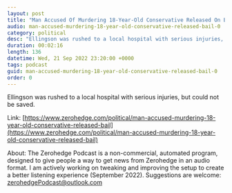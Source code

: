```yaml
---
layout: post
title: "Man Accused Of Murdering 18-Year-Old Conservative Released On Bail"
audio: man-accused-murdering-18-year-old-conservative-released-bail-0
category: political
desc: "Ellingson was rushed to a local hospital with serious injuries, but could not be saved."
duration: 00:02:16
length: 136
datetime: Wed, 21 Sep 2022 23:20:00 +0000
tags: podcast
guid: man-accused-murdering-18-year-old-conservative-released-bail-0
order: 0
---
```

Ellingson was rushed to a local hospital with serious injuries, but could not be saved.

Link: [https://www.zerohedge.com/political/man-accused-murdering-18-year-old-conservative-released-bail](https://www.zerohedge.com/political/man-accused-murdering-18-year-old-conservative-released-bail)

About: The Zerohedge Podcast is a non-commercial, automated program, designed to give people a way to get news from Zerohedge in an audio format.  I am actively working on tweaking and improving the setup to create a better listening experience (September 2022).  Suggestions are welcome: [zerohedgePodcast@outlook.com](mailto:zerohedgePodcast@outlook.com)